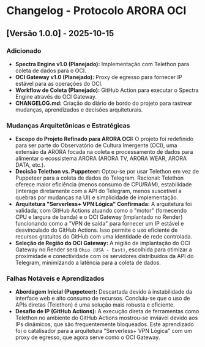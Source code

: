 # Changelog - Protocolo ARORA OCI

## [Versão 1.0.0] - 2025-10-15

### Adicionado
- **Spectra Engine v1.0 (Planejado):** Implementação com Telethon para coleta de dados para o OCI.
- **OCI Gateway v1.0 (Planejado):** Proxy de egresso para fornecer IP estável para as operações do OCI.
- **Workflow de Coleta (Planejado):** GitHub Action para executar o Spectra Engine através do OCI Gateway.
- **CHANGELOG.md:** Criação do diário de bordo do projeto para rastrear mudanças, aprendizados e decisões arquiteturais.

### Mudanças Arquitetônicas e Estratégicas
- **Escopo do Projeto Refinado para ARORA OCI:** O projeto foi redefinido para ser parte do Observatório de Cultura Imergente (OCI), uma extensão da ARORA focada na coleta e processamento de dados para alimentar o ecossistema ARORA (ARORA TV, ARORA WEAR, ARORA DATA, etc.).
- **Decisão Telethon vs. Puppeteer:** Optou-se por usar Telethon em vez de Puppeteer para a coleta de dados do Telegram. Racional: Telethon oferece maior eficiência (menos consumo de CPU/RAM), estabilidade (interage diretamente com a API do Telegram, menos suscetível a quebras por mudanças na UI) e simplicidade de implementação.
- **Arquitetura "Serverless+ VPN Lógica" Confirmada:** A arquitetura foi validada, com GitHub Actions atuando como o "motor" (fornecendo CPU e largura de banda) e o OCI Gateway (implantado no Render) funcionando como a "VPN de saída" para fornecer um IP estável e desvinculado do GitHub Actions. Isso permite o uso eficiente de recursos gratuitos do GitHub com uma identidade de rede controlada.
- **Seleção de Região do OCI Gateway:** A região de implantação do OCI Gateway no Render será `Ohio (USA - East)`, escolhida para otimizar a proximidade e conectividade com os servidores distribuídos da API do Telegram, minimizando a latência para a coleta de dados.

### Falhas Notáveis e Aprendizados
- **Abordagem Inicial (Puppeteer):** Descartada devido à instabilidade da interface web e alto consumo de recursos. Concluiu-se que o uso de APIs diretas (Telethon) é uma solução mais robusta e eficiente.
- **Desafio de IP (GitHub Actions):** A execução direta de ferramentas como Telethon no ambiente do GitHub Actions mostrou-se inviável devido aos IPs dinâmicos, que são frequentemente bloqueados. Este aprendizado foi o catalisador para a arquitetura "Serverless+ VPN Lógica" com um proxy de egresso, que agora serve como o OCI Gateway.
